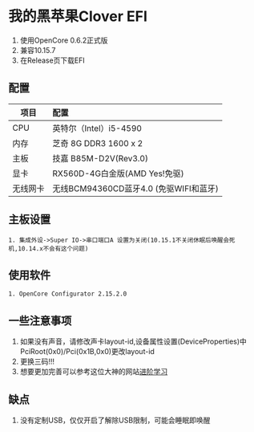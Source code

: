 # 我的黑苹果Clover EFI
1. 使用OpenCore 0.6.2正式版
2. 兼容10.15.7
3. 在Release页下载EFI

## 配置

| 项目        | 配置   |
| --------   | :-----  |
| CPU         | 英特尔（Intel）i5-4590 |
|内存         |芝奇 8G DDR3 1600 x 2|
| 主板        |   技嘉 B85M-D2V(Rev3.0)   |
| 显卡        |    RX560D-4G白金版(AMD Yes!免驱)    |
|无线网卡     |无线BCM94360CD蓝牙4.0 (免驱WIFI和蓝牙)|


## 主板设置
```
1. 集成外设->Super IO->串口端口A 设置为关闭(10.15.1不关闭休眠后唤醒会死机,10.14.x不会有这个问题)
```

## 使用软件
```
1. OpenCore Configurator 2.15.2.0
```
## 一些注意事项
1. 如果没有声音，请修改声卡layout-id,设备属性设置(DeviceProperties)中PciRoot(0x0)/Pci(0x1B,0x0)更改layout-id
2. 更换三码!!!
3. 想要更加完善可以参考这位大神的网站[进阶学习](https://blog.xjn819.com)

## 缺点
1. 没有定制USB，仅仅开启了解除USB限制，可能会睡眠即唤醒

